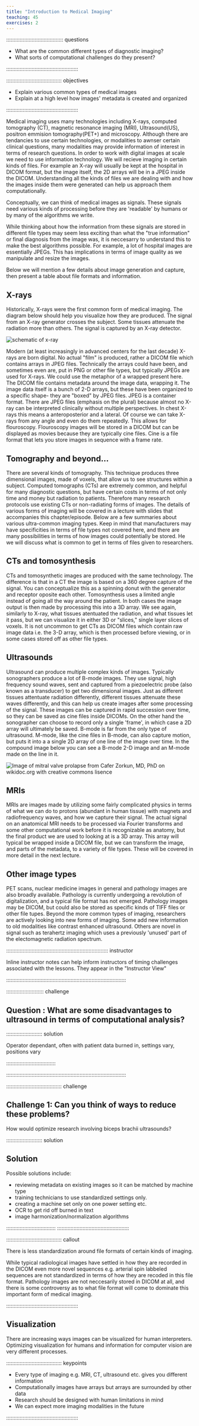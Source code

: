 ```yaml
---
title: "Introduction to Medical Imaging"
teaching: 45
exercises: 2
---
```


:::::::::::::::::::::::::::::::::::::: questions 

- What are the common different types of diagnostic imaging?
- What sorts of computational challenges do they present?

::::::::::::::::::::::::::::::::::::::::::::::::

::::::::::::::::::::::::::::::::::::: objectives

- Explain various common types of medical images
- Explain at a high level how images' metadata is created and organized

::::::::::::::::::::::::::::::::::::::::::::::::


Medical imaging uses many technologies including X-rays, computed tomography (CT),
magnetic resonance imaging (MRI),
Ultrasound(US),
positron emmision tomography(PET+) and microscopy. 
Although there are tendancies to use certain technologies, or modalities to
awnser certain clinical questions, many modalities may provide information
of interest in terms of research questions. 
In order to work with digital images at scale we need to use information technology.
We will recieve imaging in certain kinds of files. For example an X-ray will usually
be kept at the hospital in DICOM format, but the image itself, the 2D arrays will be in a JPEG inside the DICOM. 
Understanding all the kinds of files we are dealing with and how the images inside them were generated can help us approach them computationally.

Conceptually, we can think of medical images as signals. These signals need various kinds of processing
before they are 'readable' by humans or by many of the algorithms we write. 

While thinking about how the information from these signals are stored in different file types may seem less exciting than what the "true information" or final diagnosis from the image was, it is neccesarry to understand this to make the best algorithms possible. For example, a lot of hospital images are essentially JPEGs. This has implications in terms of image quality as we manipulate and resize the images. 

Below we will mention a few details about image generation and capture, then present a table about file formats and information. 

## X-rays


Historically, X-rays were the first common form of medical imaging. The diagram below should help you visualize how they are produced. The signal from an X-ray generator crosses the subject. Some tissues attenuate the radiation more than others. The signal is captured by an X-ray detector. 




![schematic of x-ray](fig/x_ray_dia.png)


Modern (at least increasingly in advanced centers for the last decade) X-rays are born digital. No actual "film" is produced, rather a DICOM file which contains arrays in JPEG files. Technically the arrays could have been, and sometimes even are, put in PNG or other file types, but typically JPEGs are used for X-rays. We could use the metaphor of a wrapped present here. The DICOM file contains  metadata around the image data, wrapping it. The image data itself is a bunch of 2-D arrays, but these have been organized to a specific shape- they are "boxed" by JPEG files. JPEG is a container format. There are JPEG files (emphasis on the plural) because almost no X-ray can be interpreted clinically without multiple perspectives. In chest X-rays this means a anteroposterior and a lateral. Of course we can take X-rays from any angle and even do them repeatedly. This allows for flouroscopy. Flouroscopy images will be stored in a DICOM but can be displayed as movies because they are typically cine files. Cine is a file format that lets you store images in sequence with a frame rate.

## Tomography and beyond...

There are several kinds of tomography. This technique produces three dimensional images, made of voxels, that allow us to see structures within a subject. 
Computed tomographs (CTs) are extremely common, and helpful for many diagnostic questions, but have certain costs in terms of not only time and money but radiation to patients. Therefore many research protocols use existing CTs or non-radiating forms of images. The details of various forms of imaging will be covered in a lecture with slides that accompanies this chapter/episode. Below are a few summaries about various ultra-common imaging types. Keep in mind that manufacturers may have specificities in terms of file types not covered here, and there are many possibilities in terms of how images could potentially be stored. He we will discuss what is common to get in terms of files given to researchers.

## CTs and tomosynthesis

CTs and tomosynthetic images are produced with the same technology. The difference is that in a CT the image is based on a 360 degree capture of the signal. You can conceptualize this as a spinning donut with the generator and receptor oposite each other. Tomosynthesis uses a limited angle instead of going all the way around the patient. In both cases the image output is then made by processing this into a 3D array. We see again, similarly to X-ray, what tissues atentuated the radiation, and what tissues let it pass, but we can visualize it in either 3D or "slices," single layer slices of voxels. It is not uncommon to get CTs as DICOM files which contain raw image data i.e. the 3-D array, which is then processed before viewing, or in some cases stored off as other file types.

## Ultrasounds

Ultrasound can produce multiple complex kinds of images. Typically sonographers produce a lot of B-mode images. They use signal, high frequency sound waves, sent and captured from a piezoelectric probe (also known as a transducer) to get two dimensional images. Just as different tissues attentuate radiation differently, different tissues attenuate these waves differently, and this can help us create images after some processing of the signal. These images can be captured in rapid succession over time, so they can be saved as cine files inside DICOMs. On the other hand the sonographer can choose to record only a single 'frame', in which case a 2D array will ultimately be saved. B-mode is far from the only type of ultrasound. M-mode, like the cine files in B-mode, can also capture motion, but puts it into a a single 2D array of one line of the image over time. In the compound image below you can see a B-mode 2-D image and an M-mode made on the line in it.    

![Image of mitral valve prolapse from Cafer Zorkun, MD, PhD on wikidoc.org with creative commons lisence](fig/Mitral_Valve_M_Mode.jpg)

## MRIs

MRIs are images made by utilizing some fairly complicated physics in terms of what we can do to protons (abundant in human tissue) with magnets and radiofrequency waves, and how we capture their signal. The actual signal on an anatomical MRI needs to be processed via Fourier transforms and some other computational work before it is recognizable as anatomy, but the final product we are used to looking at is a 3D array. This array will typical be wrapped inside a DICOM file, but we can transform the image, and parts of the metadata, to a variety of file types. These will be covered in more detail in the next lecture.   

## Other image types

PET scans, nuclear medicine images in general and pathology images are also broadly available. Pathology is currently undergoing a revolution of digitalization, and a typical file format has not emerged. Pathology images may be DICOM, but could also be stored as specific kinds of TIFF files or other file tupes. Beyond the more common types of imaging, researchers are actively looking into new forms of imaging. Some add new information to old modalities like contrast enhanced ultrasound. Others are novel in signal such as terahertz imaging which uses a previously 'unused' part of the electomagnetic radiation spectrum.



:::::::::::::::::::::::::::::::::::::::::::::::::::::::::::::::::::: instructor

Inline instructor notes can help inform instructors of timing challenges
associated with the lessons. They appear in the "Instructor View"

::::::::::::::::::::::::::::::::::::::::::::::::::::::::::::::::::::::::::::::::




::::::::::::::::::::::::: challenge

## Question : What are some disadvantages to ultrasound in terms of computational analysis?


:::::::::::::::::::::::: solution 

Operator dependant, often with patient data burned in, settings vary, positions vary

:::::::::::::::::::::::::::::::::

::::::::::::::::::::::::::::::::::::::::::::::::::::::::::::::::::::::::::::::::

::::::::::::::::::::::::::::::::::::: challenge 

## Challenge 1: Can you think of ways to reduce these problems?

How would optimize research involving biceps brachii ultrasounds?



:::::::::::::::::::::::: solution 

## Solution
 
Possible solutions include:
- reviewing metadata on existing images so it can be matched by machine type
- training technicians to use standardized settings only.
- creating a machine set only on one power setting etc. 
- OCR to get rid off burned in text
- image harmonization/normalization algorithms 



:::::::::::::::::::::::::::::::::
::::::::::::::::::::::::::::::::::::::::::::::::



::::::::::::::::::::::::::::::::::::: callout

There is less standardization around file formats of certain kinds of imaging.

While typical radiological images have settled in how they are recorded in the DICOM
even more novel sequences e.g. arterial spin labbeled sequences are not standardized in terms of how they are recoded in
this file format. Pathology images are not neccesarily stored in DICOM at all, and there is
some controversy as to what file format will come to dominate this important form of medical
imaging. 

::::::::::::::::::::::::::::::::::::::::::::::::


## Visualization

There are increasing ways images can be visualized for human interpreters. 
Optimizing visualization for humans and information for computer vision are
very different processes. 

::::::::::::::::::::::::::::::::::::: keypoints 

- Every type of imaging e.g. MRI, CT, ultrasound etc. gives you different information 
- Computationally images have arrays but arrays are surrounded by other data
- Research should be designed with human limitations in mind
- We can expect more imaging modalities in the future


::::::::::::::::::::::::::::::::::::::::::::::::

[r-markdown]: https://rmarkdown.rstudio.com/
